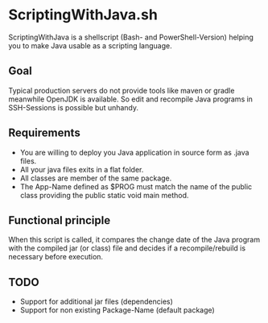 # ScriptingWithJava.sh

ScriptingWithJava is a shellscript (Bash- and PowerShell-Version) helping you to make Java usable as a scripting language. 

## Goal

Typical production servers do not provide tools like maven or gradle meanwhile OpenJDK is available. So edit and recompile Java programs in SSH-Sessions is possible but unhandy.

## Requirements

- You are willing to deploy you Java application in source form as .java files.
- All your java files exits in a flat folder.
- All classes are member of the same package. 
- The App-Name defined as $PROG must match the name of the public class providing the public static void main method.

## Functional principle

When this script is called, it compares the change date of the Java program with the compiled jar (or class) file and decides if a recompile/rebuild is necessary before execution.

## TODO

- Support for additional jar files (dependencies)
- Support for non existing Package-Name (default package)

